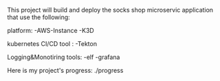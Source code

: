 This project will build and deploy the socks shop microservic application that use the following:

platform:
-AWS-Instance 
-K3D 

kubernetes CI/CD tool :
-Tekton

Logging&Monotiring tools:
-elf
-grafana

Here is my project's progress:
./progress

